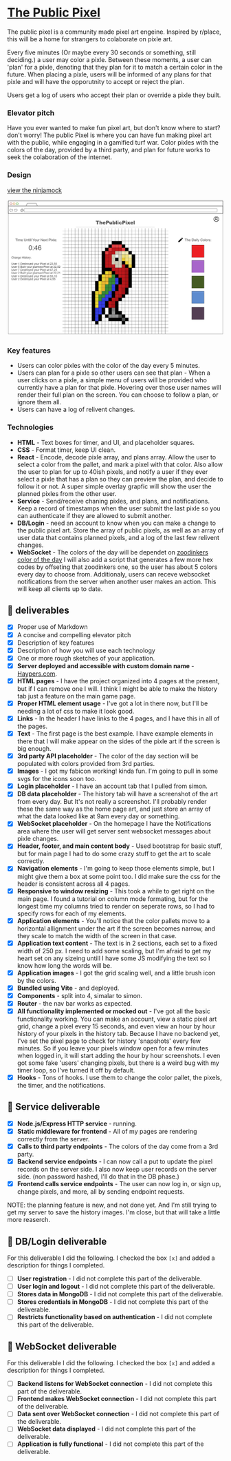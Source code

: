 # [The Public Pixel](https://startup.haypers.com/)

The public pixel is a community made pixel art engeine. Inspired by r/place, this will be a home for strangers to colaborate on pixle art.

Every five minutes (Or maybe every 30 seconds or something, still deciding.) a user may color a pixle. Between these moments, a user can 'plan' for a pixle, denoting that they plan for it to match a certain color in the future. When placing a pixle, users will be informed of any plans for that pixle and will have the opporutnity to accept or reject the plan.

Users get a log of users who accept their plan or override a pixle they built.

### Elevator pitch

Have you ever wanted to make fun pixel art, but don't know where to start? don't worry! The public Pixel is where you can have fun making pixel art with the public, while engaging in a gamified turf war. Color pixles with the colors of the day, provided by a third party, and plan for future works to seek the colaboration of the internet.

### Design
[view the ninjamock](https://ninjamock.com/s/TDX91Lx)

![image](ThePublicPixel.png)

### Key features

- Users can color pixles with the color of the day every 5 minutes.
- Users can plan for a pixle so other users can see that plan - When a user clicks on a pixle, a simple menu of users will be provided who currently have a plan for that pixle. Hovering over those user names will render their full plan on the screen. You can choose to follow a plan, or ignore them all.
- Users can have a log of relivent changes.

### Technologies

- **HTML** - Text boxes for timer, and UI, and placeholder squares.
- **CSS** - Format timer, keep UI clean.
- **React** - Encode, decode pixle array, and plans array. Allow the user to select a color from the pallet, and mark a pixel with that color. Also allow the user to plan for up to 40ish pixels, and notify a user if they ever select a pixle that has a plan so they can preview the plan, and decide to follow it or not. A super simple overlay grapfic will show the user the planned pixles from the other user. 
- **Service** - Send/receive chaning pixles, and plans, and notifications. Keep a record of timestamps when the user submit the last pixle so you can authenticate if they are allowed to submit another.
- **DB/Login** - need an account to know when you can make a change to the public pixel art. Store the array of public pixels, as well as an array of user data that contains planned pixels, and a log of the last few relivent changes.
- **WebSocket** - The colors of the day will be dependet on [zoodinkers color of the day](https://colors.zoodinkers.com/) I will also add a script that generates a few more hex codes by offseting that zoodinkers one, so the user has about 5 colors every day to choose from. Additionaly, users can receve websocket notifications from the server when another user makes an action. This will keep all clients up to date.

## 🚀 deliverables
- [x] Proper use of Markdown
- [x] A concise and compelling elevator pitch
- [x] Description of key features
- [x] Description of how you will use each technology
- [x] One or more rough sketches of your application.
- [x] **Server deployed and accessible with custom domain name** - [Haypers.com](https://startup.haypers.com/).
- [x] **HTML pages** - I have the project organized into 4 pages at the present, but if I can remove one I will. I think I might be able to make the history tab just a feature on the main game page. 
- [x] **Proper HTML element usage** - I've got a lot in there now, but I'll be needing a lot of css to make it look good.
- [x] **Links** - In the header I have links to the 4 pages, and I have this in all of the pages.
- [x] **Text** - The first page is the best example. I have example elements in there that I will make appear on the sides of the pixle art if the screen is big enough.
- [x] **3rd party API placeholder** - The color of the day section will be populated with colors provided from 3rd parties.
- [x] **Images** - I got my fabicon working! kinda fun. I'm going to pull in some svgs for the icons soon too.
- [x] **Login placeholder**  - I have an account tab that I pulled from simon.
- [x] **DB data placeholder** - The history tab will have a screenshot of the art from every day. But It's not really a screenshot. I'll probably render these the same way as the home page art, and just store an array of what the data looked like at 9am every day or something.
- [x] **WebSocket placeholder** - On the homepage I have the Notifications area where the user will get server sent websocket messages about pixle changes. 
- [x] **Header, footer, and main content body** - Used bootstrap for basic stuff, but for main page I had to do some crazy stuff to get the art to scale correctly.
- [x] **Navigation elements** - I'm going to keep those elements simple, but I might give them a box at some point too. I did make sure the css for the header is consistent across all 4 pages.
- [x] **Responsive to window resizing** - This took a while to get right on the main page. I found a tutorial on column mode formating, but for the longest time my columns tried to render on seperate rows, so I had to specify rows for each of my elements.
- [x] **Application elements** - You'll notice that the color pallets move to a horizontal allignment under the art if the screen becomes narrow, and they scale to match the width of the screen in that case.
- [x] **Application text content** - The text is in 2 sections, each set to a fixed width of 250 px. I need to add some scaling, but I'm afraid to get my heart set on any sizeing untill I have some JS modifying the text so I know how long the words will be.
- [x] **Application images** - I got the grid scaling well, and a little brush icon by the colors.
- [x] **Bundled using Vite** - and deployed.
- [x] **Components** - split into 4, simalar to simon.
- [x] **Router** - the nav bar works as expected.
- [x] **All functionality implemented or mocked out** - I've got all the basic functionality working.  You can make an account, view a static pixel art grid, change a pixel every 15 seconds, and even view an hour by hour history of your pixels in the history tab. Because I have no backend yet, I've set the pixel page to check for history 'snapshots' every few minutes. So if you leave your pixels window open for a few minutes when logged in, it will start adding the hour by hour screenshots. I even got some fake 'users' changing pixels, but there is a weird bug with my timer loop, so I've turned it off by default.
- [x] **Hooks** - Tons of hooks. I use them to change the color pallet, the pixels, the timer, and the notifications. 
## 🚀 Service deliverable
- [x] **Node.js/Express HTTP service** - running.
- [x] **Static middleware for frontend** - All of my pages are rendering correctly from the server.
- [x] **Calls to third party endpoints** - The colors of the day come from a 3rd party.
- [x] **Backend service endpoints** - I can now call a put to update the pixel records on the server side. I also now keep user records on the server side. (non password hashed, I'll do that in the DB phase.)
- [x] **Frontend calls service endpoints** - The user can now log in, or sign up, change pixels, and more, all by sending endpoint requests.

NOTE: the planning feature is new, and not done yet. And I'm still trying to get my server to save the history images. I'm close, but that will take a little more reaserch.

## 🚀 DB/Login deliverable

For this deliverable I did the following. I checked the box `[x]` and added a description for things I completed.

- [ ] **User registration** - I did not complete this part of the deliverable.
- [ ] **User login and logout** - I did not complete this part of the deliverable.
- [ ] **Stores data in MongoDB** - I did not complete this part of the deliverable.
- [ ] **Stores credentials in MongoDB** - I did not complete this part of the deliverable.
- [ ] **Restricts functionality based on authentication** - I did not complete this part of the deliverable.

## 🚀 WebSocket deliverable

For this deliverable I did the following. I checked the box `[x]` and added a description for things I completed.

- [ ] **Backend listens for WebSocket connection** - I did not complete this part of the deliverable.
- [ ] **Frontend makes WebSocket connection** - I did not complete this part of the deliverable.
- [ ] **Data sent over WebSocket connection** - I did not complete this part of the deliverable.
- [ ] **WebSocket data displayed** - I did not complete this part of the deliverable.
- [ ] **Application is fully functional** - I did not complete this part of the deliverable.
